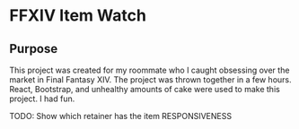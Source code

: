 # FFXIV Item Watch

## Purpose

This project was created for my roommate who I caught obsessing over the market in Final Fantasy XIV. The project was thrown together in a few hours. React, Bootstrap, and unhealthy amounts of cake were used to make this project. I had fun.

TODO:
Show which retainer has the item
RESPONSIVENESS
